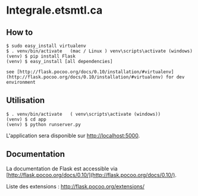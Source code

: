 # Integrale.etsmtl.ca

## How to
	$ sudo easy_install virtualenv 
	$ . venv/bin/activate   (mac / Linux ) venv\scripts\activate (windows)
	(venv) $ pip install Flask
	(venv) $ easy_install [all dependencies]
	
	see [http://flask.pocoo.org/docs/0.10/installation/#virtualenv](http://flask.pocoo.org/docs/0.10/installation/#virtualenv) for dev environment

## Utilisation
 
	$ . venv/bin/activate   ( venv\scripts\activate (windows))
	(venv) $ cd app
	(venv) $ python runserver.py
 
L'application sera disponible sur [http://localhost:5000](http://localhost:5000).


## Documentation

La documentation de Flask est accessible via [http://flask.pocoo.org/docs/0.10/](http://flask.pocoo.org/docs/0.10/).

Liste des extensions : http://flask.pocoo.org/extensions/
